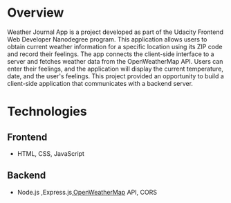 # Overview #
Weather Journal App is a project developed as part of the Udacity Frontend Web Developer Nanodegree program. This application allows users to obtain current weather information for a specific location using its ZIP code and record their feelings. The app connects the client-side interface to a server and fetches weather data from the OpenWeatherMap API. Users can enter their feelings, and the application will display the current temperature, date, and the user's feelings. This project provided an opportunity to build a client-side application that communicates with a backend server.

# Technologies

## Frontend
- HTML, CSS, JavaScript

## Backend
- Node.js ,Express.js,[OpenWeatherMap](https://openweathermap.org/api) API, CORS

